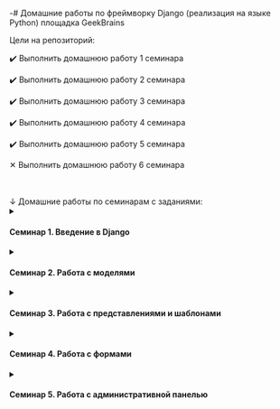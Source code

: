 -# Домашние работы по фреймворку Django (реализация на языке Python) площадка GeekBrains

<summary>Цели на репозиторий:</summary>
<p>

✔️ Выполнить домашнюю работу 1 семинара
  
✔️ Выполнить домашнюю работу 2 семинара

✔️ Выполнить домашнюю работу 3 семинара
  
✔️ Выполнить домашнюю работу 4 семинара

✔️ Выполнить домашнюю работу 5 семинара

✕ Выполнить домашнюю работу 6 семинара

</p>

<br>
<br>
↓ Домашние работы по семинарам с заданиями:

<details><summary><h4>Семинар 1. Введение в Django</h4></summary>

✔️ Создайте пару представлений в вашем первом приложении:

- главная
- о себе

✔️ Внутри каждого представления должна быть переменная html — многострочный текст с HTML-вёрсткой и данными о вашем первом Django-сайте и о вас.

✔️ Сохраняйте в логи данные о посещении страниц.

</details>

<details><summary><h4>Семинар 2. Работа с моделями</h4></summary>

✔️ Создайте три модели Django: клиент, товар и заказ.

Клиент может иметь несколько заказов. Заказ может содержать несколько товаров. Товар может входить в несколько заказов.

Поля модели «Клиент»:
— имя клиента
— электронная почта клиента
— номер телефона клиента
— адрес клиента
— дата регистрации клиента

Поля модели «Товар»:
— название товара
— описание товара
— цена товара
— количество товара
— дата добавления товара

Поля модели «Заказ»:
— связь с моделью «Клиент», указывает на клиента, сделавшего заказ
— связь с моделью «Товар», указывает на товары, входящие в заказ
— общая сумма заказа
— дата оформления заказа

✔️ Допишите несколько функций CRUD для работы с моделями по желанию.

</details>

<details><summary><h4>Семинар 3. Работа с представлениями и шаблонами</h4></summary>

✔️ Создайте шаблон, который выводит список заказанных клиентом товаров из всех его заказов с сортировкой по времени:

- за последние 7 дней (неделю)
- за последние 30 дней (месяц)
- за последние 365 дней (год)

Товары в списке не должны повторятся.

</details>

<details><summary><h4>Семинар 4. Работа с формами</h4></summary>

✔️ Измените модель продукта, добавьте поле для хранения фотографии продукта.

✔️ Создайте форму, которая позволит сохранять фото.

</details>

<details><summary><h4>Семинар 5. Работа с административной панелью</h4></summary>

✔️ Настройте под свои нужды вывод информации о клиентах, товарах и заказах на страницах вывода информации об объекте и вывода списка объектов.

</details>